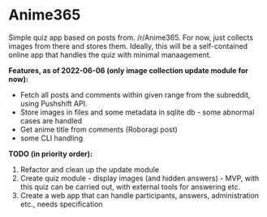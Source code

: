 # Anime365

Simple quiz app based on posts from. /r/Anime365. For now, just collects images from there and stores them. Ideally,
this will be a self-contained online app that handles the quiz with minimal manaagement.

**Features, as of 2022-06-06 (only image collection update module for now):**

* Fetch all posts and comments within given range from the subreddit, using Pushshift API.
* Store images in files and some metadata in sqlite db - some abnormal cases are handled
* Get anime title from comments (Roboragi post)
* some CLI handling

**TODO (in priority order):**

1. Refactor and clean up the update module
2. Create quiz module - display images (and hidden answers) - MVP, with this quiz can be carried out, with external
   tools for answering etc.
3. Create a web app that can handle participants, answers, administration etc., needs specification